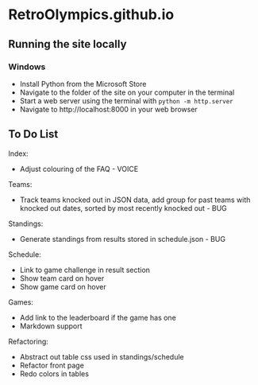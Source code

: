 # RetroOlympics.github.io

## Running the site locally

### Windows
* Install Python from the Microsoft Store
* Navigate to the folder of the site on your computer in the terminal
* Start a web server using the terminal with `python -m http.server`
* Navigate to http://localhost:8000 in your web browser

## To Do List

Index:

- Adjust colouring of the FAQ  - VOICE

Teams:

- Track teams knocked out in JSON data, add group for past teams with knocked out dates, sorted by most recently knocked out - BUG

Standings:

- Generate standings from results stored in schedule.json - BUG

Schedule:

- Link to game challenge in result section
- Show team card on hover
- Show game card on hover

Games:

- Add link to the leaderboard if the game has one
- Markdown support

Refactoring:

- Abstract out table css used in standings/schedule
- Refactor front page
- Redo colors in tables
